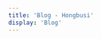 ```yaml
---
title: 'Blog - Hongbusi'
display: 'Blog'
---
```


<ClientOnly>
  <Plum/>
</ClientOnly>

<ListPosts />
